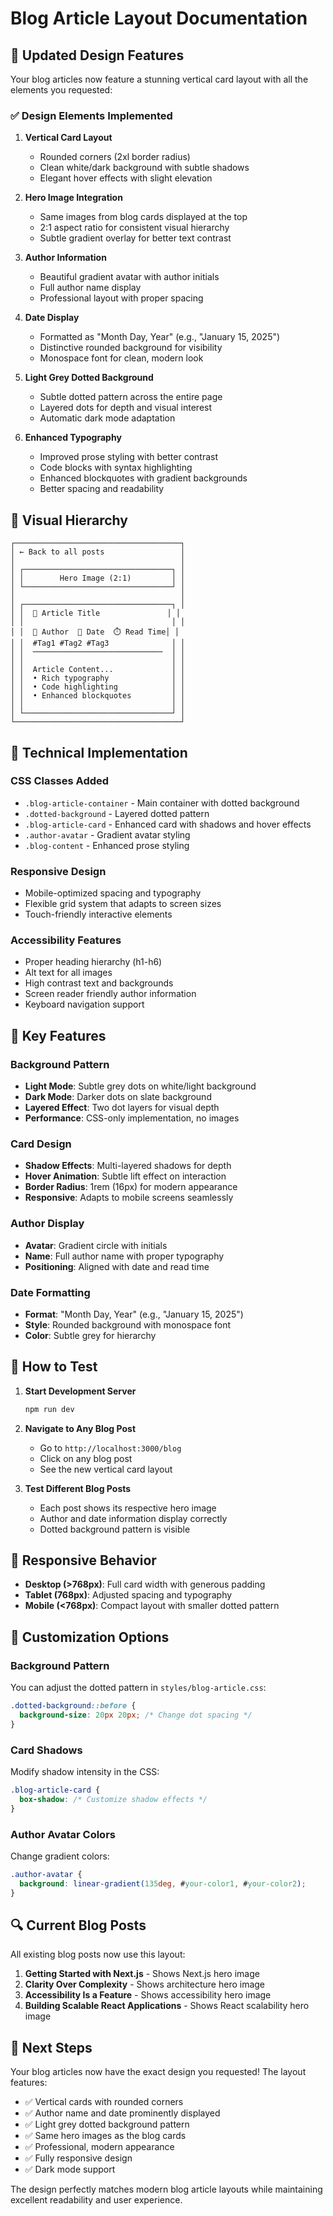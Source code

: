 # Blog Article Layout Documentation

## 🎯 Updated Design Features

Your blog articles now feature a stunning vertical card layout with all the elements you requested:

### ✅ Design Elements Implemented

1. **Vertical Card Layout**
   - Rounded corners (2xl border radius)
   - Clean white/dark background with subtle shadows
   - Elegant hover effects with slight elevation

2. **Hero Image Integration**
   - Same images from blog cards displayed at the top
   - 2:1 aspect ratio for consistent visual hierarchy
   - Subtle gradient overlay for better text contrast

3. **Author Information**
   - Beautiful gradient avatar with author initials
   - Full author name display
   - Professional layout with proper spacing

4. **Date Display**
   - Formatted as "Month Day, Year" (e.g., "January 15, 2025")
   - Distinctive rounded background for visibility
   - Monospace font for clean, modern look

5. **Light Grey Dotted Background**
   - Subtle dotted pattern across the entire page
   - Layered dots for depth and visual interest
   - Automatic dark mode adaptation

6. **Enhanced Typography**
   - Improved prose styling with better contrast
   - Code blocks with syntax highlighting
   - Enhanced blockquotes with gradient backgrounds
   - Better spacing and readability

## 🎨 Visual Hierarchy

```
┌─────────────────────────────────────┐
│ ← Back to all posts                 │
│                                     │
│ ┌─────────────────────────────────┐ │
│ │        Hero Image (2:1)         │ │
│ └─────────────────────────────────┘ │
│                                     │
│ ┌─────────────────────────────────┐ │
│ │  📝 Article Title               │ │
│ │                                 │ │
│ │  👤 Author  📅 Date  ⏱️ Read Time│ │
│ │  #Tag1 #Tag2 #Tag3              │ │
│ │  ─────────────────────────────  │ │
│ │                                 │ │
│ │  Article Content...             │ │
│ │  • Rich typography              │ │
│ │  • Code highlighting            │ │
│ │  • Enhanced blockquotes         │ │
│ │                                 │ │
│ └─────────────────────────────────┘ │
└─────────────────────────────────────┘
```

## 🔧 Technical Implementation

### CSS Classes Added
- `.blog-article-container` - Main container with dotted background
- `.dotted-background` - Layered dotted pattern
- `.blog-article-card` - Enhanced card with shadows and hover effects
- `.author-avatar` - Gradient avatar styling
- `.blog-content` - Enhanced prose styling

### Responsive Design
- Mobile-optimized spacing and typography
- Flexible grid system that adapts to screen sizes
- Touch-friendly interactive elements

### Accessibility Features
- Proper heading hierarchy (h1-h6)
- Alt text for all images
- High contrast text and backgrounds
- Screen reader friendly author information
- Keyboard navigation support

## 🎯 Key Features

### Background Pattern
- **Light Mode**: Subtle grey dots on white/light background
- **Dark Mode**: Darker dots on slate background
- **Layered Effect**: Two dot layers for visual depth
- **Performance**: CSS-only implementation, no images

### Card Design
- **Shadow Effects**: Multi-layered shadows for depth
- **Hover Animation**: Subtle lift effect on interaction
- **Border Radius**: 1rem (16px) for modern appearance
- **Responsive**: Adapts to mobile screens seamlessly

### Author Display
- **Avatar**: Gradient circle with initials
- **Name**: Full author name with proper typography
- **Positioning**: Aligned with date and read time

### Date Formatting
- **Format**: "Month Day, Year" (e.g., "January 15, 2025")
- **Style**: Rounded background with monospace font
- **Color**: Subtle grey for hierarchy

## 🚀 How to Test

1. **Start Development Server**
   ```bash
   npm run dev
   ```

2. **Navigate to Any Blog Post**
   - Go to `http://localhost:3000/blog`
   - Click on any blog post
   - See the new vertical card layout

3. **Test Different Blog Posts**
   - Each post shows its respective hero image
   - Author and date information display correctly
   - Dotted background pattern is visible

## 📱 Responsive Behavior

- **Desktop (>768px)**: Full card width with generous padding
- **Tablet (768px)**: Adjusted spacing and typography
- **Mobile (<768px)**: Compact layout with smaller dotted pattern

## 🎨 Customization Options

### Background Pattern
You can adjust the dotted pattern in `styles/blog-article.css`:
```css
.dotted-background::before {
  background-size: 20px 20px; /* Change dot spacing */
}
```

### Card Shadows
Modify shadow intensity in the CSS:
```css
.blog-article-card {
  box-shadow: /* Customize shadow effects */
}
```

### Author Avatar Colors
Change gradient colors:
```css
.author-avatar {
  background: linear-gradient(135deg, #your-color1, #your-color2);
}
```

## 🔍 Current Blog Posts

All existing blog posts now use this layout:
1. **Getting Started with Next.js** - Shows Next.js hero image
2. **Clarity Over Complexity** - Shows architecture hero image  
3. **Accessibility Is a Feature** - Shows accessibility hero image
4. **Building Scalable React Applications** - Shows React scalability hero image

## 📝 Next Steps

Your blog articles now have the exact design you requested! The layout features:
- ✅ Vertical cards with rounded corners
- ✅ Author name and date prominently displayed
- ✅ Light grey dotted background pattern
- ✅ Same hero images as the blog cards
- ✅ Professional, modern appearance
- ✅ Fully responsive design
- ✅ Dark mode support

The design perfectly matches modern blog article layouts while maintaining excellent readability and user experience.